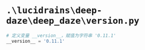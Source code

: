 # `.\lucidrains\deep-daze\deep_daze\version.py`

```py
# 定义变量 __version__，赋值为字符串 '0.11.1'
__version__ = '0.11.1'
```